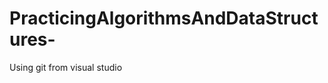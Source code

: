 PracticingAlgorithmsAndDataStructures-
======================================

Using git from visual studio
